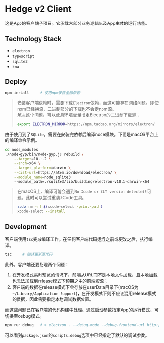 # Hedge v2 Client
这是App的客户端子项目。它承载大部分业务逻辑以及App主体的运行功能。

## Technology Stack
* `electron`
* `typescript`
* `sqlite3`
* `koa`

## Deploy
```sh
npm install     # 使用npm安装全部依赖
```

> 安装客户端依赖时，需要下载`Electron`依赖，而这可能存在网络问题。即使npm已经换源，二进制部分的下载也不会走npm源。  
> 解决这个问题，可以使用环境变量指定Electron的二进制下载源：
> ```sh
> export ELECTRON_MIRROR=https://npm.taobao.org/mirrors/electron/
> ```

由于使用到了`SQLite`，需要在安装完依赖后编译node模块。下面是macOS平台上的编译命令示例。
```sh
cd node_modules
./node-gyp/bin/node-gyp.js rebuild \
    --target=10.1.2 \
    --arch=x64 \
    --target_platform=darwin \
    --dist-url=https://atom.io/download/electron/ \
    --module_name=node_sqlite3 
    --module_path=./sqlite3/lib/building/electron-v10.1-darwin-x64
```
> 在macOS上，编译可能会遇到`No Xcode or CLT version detected!`问题。此时可以尝试重装XCode工具。
> ```sh
> sudo rm -rf $(xcode-select -print-path)
> xcode-select --install
> ```

## Development
客户端使用`tsc`完成编译工作。在任何客户端代码运行之前或更改之后，执行编译。
```sh
tsc     # 编译更新源代码
```
此外，客户端还要处理两个问题：
1. 在开发模式实时预览的情况下，前端从URL而不是本地文件加载，且本地加载也无法加载到release模式下预期之中的前端资源；
2. 客户端的数据在release模式下会存放在userData目录下(macOS为`~/Library/Application Support`)，在开发模式下则不应该混用release模式的数据，因此需要指定本地调试数据位置。  

而这些问题已在客户端的代码构建中处理。通过启动参数指定App的运行模式，可切换至debug模式。
```sh
npm run debug   # > electron . --debug-mode --debug-frontend-url http://localhost:3000 --debug-appdata-folder ./debug
```
可以看到`package.json`的`scripts.debug`选项中已经指定了默认的调试参数。